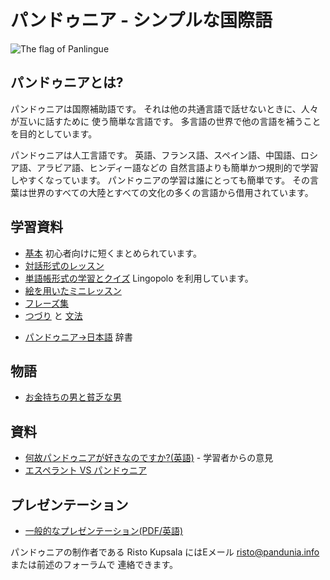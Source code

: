 パンドゥニア - シンプルな国際語
==================================

![](http://www.pandunia.info/bandir/bandir.png "The flag of Panlingue")

## パンドゥニアとは?

パンドゥニアは国際補助語です。
それは他の共通言語で話せないときに、人々が互いに話すために
使う簡単な言語です。
多言語の世界で他の言語を補うことを目的としています。

パンドゥニアは人工言語です。
英語、フランス語、スペイン語、中国語、ロシア語、アラビア語、ヒンディー語などの
自然言語よりも簡単かつ規則的で学習しやすくなっています。
パンドゥニアの学習は誰にとっても簡単です。
その言葉は世界のすべての大陸とすべての文化の多くの言語から借用されています。


## 学習資料

- [基本](baze.md) 初心者向けに短くまとめられています。
- [対話形式のレッスン](darse.md)
- [単語帳形式の学習とクイズ](https://lingopolo.org/panlingue/) Lingopolo を利用しています。
- [絵を用いたミニレッスン](http://www.pandunia.info/panlingue/mini_darse.html)
- [フレーズ集](fraze.md)
- [つづり](abc.md) と [文法](kanun.md)

<!-- - [検索可能な辞書](tiddly.html) -->
<!-- - [英語→パンドゥニア](engli-panlingue.md) 辞書 -->
- [パンドゥニア→日本語](panlingue-niponi.md) 辞書
<!-- - [単語の語源一覧](leksaslia.md) ([ISO 639-2コード一覧](https://ja.wikipedia.org/wiki/ISO_639-2コード一覧)) -->

<!-- - [あなたの名前をパンドゥニアで](ren_da_nam.md) This list is not at all suitable for Japanese. It is necessary to make a list exclusively for Japanese. -->

## 物語

- [お金持ちの男と貧乏な男](rici_man_i_miskin_man.md)

## 資料

<!-- - [パンドゥニア - 新しい国際語](dunia_bax.md) -->
<!-- - [他の出版物でのパンドゥニアに関する言及](makal_tema_panlingue.md) -->
- [何故パンドゥニアが好きなのですか?(英語)](http://www.pandunia.info/makal/Why_do_I_like_Panlingue.pdf) - 学習者からの意見
- [エスペラント VS パンドゥニア](esperanti_i_panlingue.md)
<!-- - [雑記](note.md) -->

## プレゼンテーション

- [一般的なプレゼンテーション(PDF/英語)](Panlingue-presentation.pdf)

パンドゥニアの制作者である Risto Kupsala にはEメール
[risto@pandunia.info](mailto:risto@pandunia.info) または前述のフォーラムで
連絡できます。

